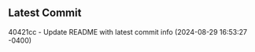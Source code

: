 
## Latest Commit
40421cc - Update README with latest commit info (2024-08-29 16:53:27 -0400) <Yunxi-Zhou>
